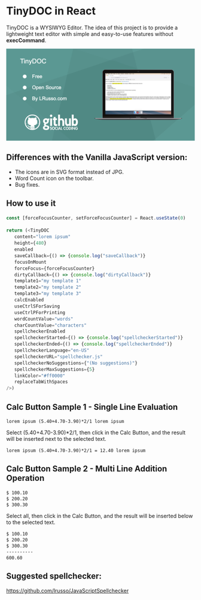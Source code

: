# TinyDOC in React

TinyDOC is a WYSIWYG Editor. The idea of this project is to provide a lightweight text editor with simple and easy-to-use features without **execCommand**.

![alt screenshot](https://github.com/lrusso/tinyDOC/blob/main/tinyDOC.png)

## Differences with the Vanilla JavaScript version:

* The icons are in SVG format instead of JPG.
* Word Count icon on the toolbar.
* Bug fixes.

## How to use it
```javascript
const [forceFocusCounter, setForceFocusCounter] = React.useState(0)

return (<TinyDOC
   content="lorem ipsum"
   height={480}
   enabled
   saveCallback={() => {console.log("saveCallback")}
   focusOnMount
   forceFocus={forceFocusCounter}
   dirtyCallback={() => {console.log("dirtyCallback")}
   template1="my template 1"
   template2="my template 2"
   template3="my template 3"
   calcEnabled
   useCtrlSForSaving
   useCtrlPForPrinting
   wordCountValue="words"
   charCountValue="characters"
   spellcheckerEnabled
   spellcheckerStarted={() => {console.log("spellcheckerStarted")}
   spellcheckerEnded={() => {console.log("spellcheckerEnded")}
   spellcheckerLanguage="en-US"
   spellcheckerURL="spellchecker.js"
   spellcheckerNoSuggestions={"(No suggestions)"}
   spellcheckerMaxSuggestions={5}
   linkColor="#ff0000"
   replaceTabWithSpaces
/>)
```

## Calc Button Sample 1 - Single Line Evaluation

```
lorem ipsum (5.40+4.70-3.90)*2/1 lorem ipsum
```
Select (5.40+4.70-3.90)*2/1, then click in the Calc Button, and the result will be inserted next to the selected text.

```
lorem ipsum (5.40+4.70-3.90)*2/1 = 12.40 lorem ipsum
```

## Calc Button Sample 2 - Multi Line Addition Operation

```
$ 100.10
$ 200.20
$ 300.30
```

Select all, then click in the Calc Button, and the result will be inserted below to the selected text.

```
$ 100.10
$ 200.20
$ 300.30
----------
600.60
```

## Suggested spellchecker:

https://github.com/lrusso/JavaScriptSpellchecker
